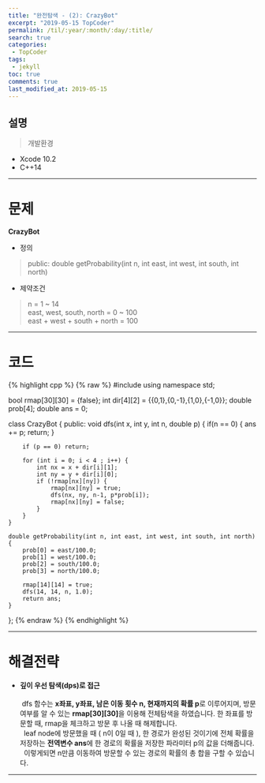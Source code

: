 ```yaml
---
title: "완전탐색 - (2): CrazyBot"
excerpt: "2019-05-15 TopCoder"
permalink: /til/:year/:month/:day/:title/
search: true
categories:
 - TopCoder
tags:
 - jekyll
toc: true
comments: true
last_modified_at: 2019-05-15
---
```


## 설명
> 개발환경
- Xcode 10.2
- C++14

---

# 문제

__CrazyBot__
- 정의  
 > public: double getProbability(int n, int east, int west, int south, int north)
- 제약조건  
 >  n = 1 \~ 14  
 east, west, south, north = 0 \~ 100  
 east + west + south + north = 100    

---

# 코드

{% highlight cpp %}
{% raw %}
#include <iostream>
using namespace std;

bool rmap[30][30] = {false};
int dir[4][2] = {{0,1},{0,-1},{1,0},{-1,0}};
double prob[4];
double ans = 0;

class CrazyBot {
public:
    void dfs(int x, int y, int n, double p) {
        if(n == 0) {
            ans += p;
            return;
        }
        
        if (p == 0) return;
        
        for (int i = 0; i < 4 ; i++) {
            int nx = x + dir[i][1];
            int ny = y + dir[i][0];
            if (!rmap[nx][ny]) {
                rmap[nx][ny] = true;
                dfs(nx, ny, n-1, p*prob[i]);
                rmap[nx][ny] = false;
            }
        }
    }
    
    double getProbability(int n, int east, int west, int south, int north) {
        prob[0] = east/100.0;
        prob[1] = west/100.0;
        prob[2] = south/100.0;
        prob[3] = north/100.0;
        
        rmap[14][14] = true;
        dfs(14, 14, n, 1.0);
        return ans;
    }
};
{% endraw %}
{% endhighlight %}

---

# 해결전략

- **깊이 우선 탐색(dps)로 접근**  
<br> &nbsp;dfs 함수는 **x좌표, y좌표, 남은 이동 횟수 n, 현재까지의 확률 p**로 이루어지며, 방문여부를 알 수 있는 <strong>rmap[30][30]</strong>을 이용해 전체탐색을 하였습니다. 
한 좌표를 방문할 때, rmap을 체크하고 방문 후 나올 때 해제합니다.  
&nbsp; leaf node에 방문했을 때 ( n이 0일 때 ), 한 경로가 완성된 것이기에 전체 확률을 저장하는 **전역변수 ans**에 한 경로의 확률을 저장한 파라미터 p의 값을 더해줍니다.  
&nbsp; 이렇게되면 n만큼 이동하여 방문할 수 있는 경로의 확률의 총 합을 구할 수 있습니다.
 
 ---
 
